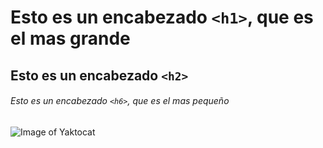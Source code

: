 # Esto es un encabezado `<h1>`, que es el mas grande

## Esto es un encabezado `<h2>`

###### Esto es un encabezado `<h6>`, que es el mas pequeño

![Image of Yaktocat](https://octodex.github.com/images/yaktocat.png)

